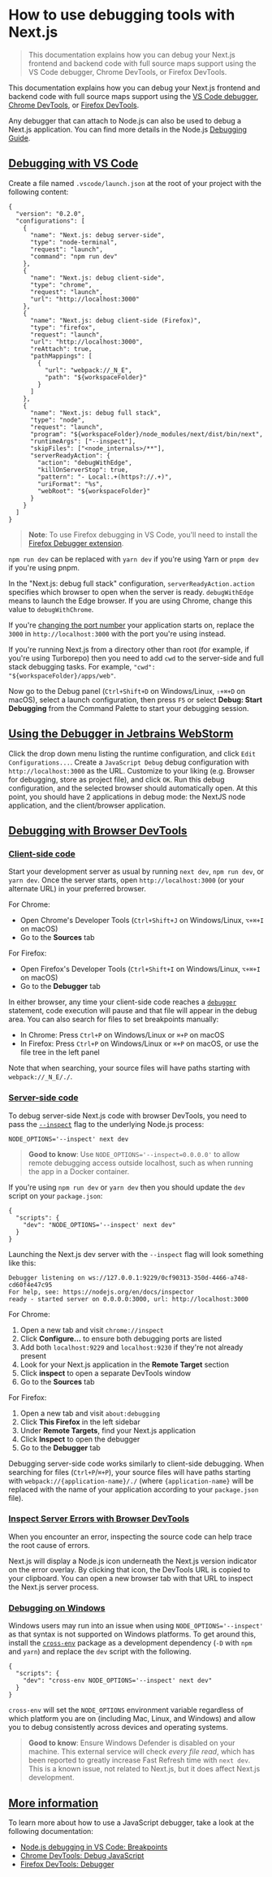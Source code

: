 # How to use debugging tools with Next.js

> This documentation explains how you can debug your Next.js frontend and backend code with full source maps support using the VS Code debugger, Chrome DevTools, or Firefox DevTools.



This documentation explains how you can debug your Next.js frontend and backend code with full source maps support using the [VS Code debugger](https://code.visualstudio.com/docs/editor/debugging), [Chrome DevTools](https://developers.google.com/web/tools/chrome-devtools), or [Firefox DevTools](https://firefox-source-docs.mozilla.org/devtools-user/).

Any debugger that can attach to Node.js can also be used to debug a Next.js application. You can find more details in the Node.js [Debugging Guide](https://nodejs.org/en/docs/guides/debugging-getting-started/).

## [Debugging with VS Code](#debugging-with-vs-code)

Create a file named `.vscode/launch.json` at the root of your project with the following content:

    {
      "version": "0.2.0",
      "configurations": [
        {
          "name": "Next.js: debug server-side",
          "type": "node-terminal",
          "request": "launch",
          "command": "npm run dev"
        },
        {
          "name": "Next.js: debug client-side",
          "type": "chrome",
          "request": "launch",
          "url": "http://localhost:3000"
        },
        {
          "name": "Next.js: debug client-side (Firefox)",
          "type": "firefox",
          "request": "launch",
          "url": "http://localhost:3000",
          "reAttach": true,
          "pathMappings": [
            {
              "url": "webpack://_N_E",
              "path": "${workspaceFolder}"
            }
          ]
        },
        {
          "name": "Next.js: debug full stack",
          "type": "node",
          "request": "launch",
          "program": "${workspaceFolder}/node_modules/next/dist/bin/next",
          "runtimeArgs": ["--inspect"],
          "skipFiles": ["<node_internals>/**"],
          "serverReadyAction": {
            "action": "debugWithEdge",
            "killOnServerStop": true,
            "pattern": "- Local:.+(https?://.+)",
            "uriFormat": "%s",
            "webRoot": "${workspaceFolder}"
          }
        }
      ]
    }

> **Note**: To use Firefox debugging in VS Code, you'll need to install the [Firefox Debugger extension](https://marketplace.visualstudio.com/items?itemName=firefox-devtools.vscode-firefox-debug).

`npm run dev` can be replaced with `yarn dev` if you're using Yarn or `pnpm dev` if you're using pnpm.

In the "Next.js: debug full stack" configuration, `serverReadyAction.action` specifies which browser to open when the server is ready. `debugWithEdge` means to launch the Edge browser. If you are using Chrome, change this value to `debugWithChrome`.

If you're [changing the port number](about:/docs/pages/api-reference/cli/next#next-dev-options) your application starts on, replace the `3000` in `http://localhost:3000` with the port you're using instead.

If you're running Next.js from a directory other than root (for example, if you're using Turborepo) then you need to add `cwd` to the server-side and full stack debugging tasks. For example, `"cwd": "${workspaceFolder}/apps/web"`.

Now go to the Debug panel (`Ctrl+Shift+D` on Windows/Linux, `⇧+⌘+D` on macOS), select a launch configuration, then press `F5` or select **Debug: Start Debugging** from the Command Palette to start your debugging session.

## [Using the Debugger in Jetbrains WebStorm](#using-the-debugger-in-jetbrains-webstorm)

Click the drop down menu listing the runtime configuration, and click `Edit Configurations...`. Create a `JavaScript Debug` debug configuration with `http://localhost:3000` as the URL. Customize to your liking (e.g. Browser for debugging, store as project file), and click `OK`. Run this debug configuration, and the selected browser should automatically open. At this point, you should have 2 applications in debug mode: the NextJS node application, and the client/browser application.

## [Debugging with Browser DevTools](#debugging-with-browser-devtools)

### [Client-side code](#client-side-code)

Start your development server as usual by running `next dev`, `npm run dev`, or `yarn dev`. Once the server starts, open `http://localhost:3000` (or your alternate URL) in your preferred browser.

For Chrome:

*   Open Chrome's Developer Tools (`Ctrl+Shift+J` on Windows/Linux, `⌥+⌘+I` on macOS)
*   Go to the **Sources** tab

For Firefox:

*   Open Firefox's Developer Tools (`Ctrl+Shift+I` on Windows/Linux, `⌥+⌘+I` on macOS)
*   Go to the **Debugger** tab

In either browser, any time your client-side code reaches a [`debugger`](https://developer.mozilla.org/docs/Web/JavaScript/Reference/Statements/debugger) statement, code execution will pause and that file will appear in the debug area. You can also search for files to set breakpoints manually:

*   In Chrome: Press `Ctrl+P` on Windows/Linux or `⌘+P` on macOS
*   In Firefox: Press `Ctrl+P` on Windows/Linux or `⌘+P` on macOS, or use the file tree in the left panel

Note that when searching, your source files will have paths starting with `webpack://_N_E/./`.

### [Server-side code](#server-side-code)

To debug server-side Next.js code with browser DevTools, you need to pass the [`--inspect`](https://nodejs.org/api/cli.html#cli_inspect_host_port) flag to the underlying Node.js process:

    NODE_OPTIONS='--inspect' next dev

> **Good to know**: Use `NODE_OPTIONS='--inspect=0.0.0.0'` to allow remote debugging access outside localhost, such as when running the app in a Docker container.

If you're using `npm run dev` or `yarn dev` then you should update the `dev` script on your `package.json`:

    {
      "scripts": {
        "dev": "NODE_OPTIONS='--inspect' next dev"
      }
    }

Launching the Next.js dev server with the `--inspect` flag will look something like this:

    Debugger listening on ws://127.0.0.1:9229/0cf90313-350d-4466-a748-cd60f4e47c95
    For help, see: https://nodejs.org/en/docs/inspector
    ready - started server on 0.0.0.0:3000, url: http://localhost:3000

For Chrome:

1.  Open a new tab and visit `chrome://inspect`
2.  Click **Configure...** to ensure both debugging ports are listed
3.  Add both `localhost:9229` and `localhost:9230` if they're not already present
4.  Look for your Next.js application in the **Remote Target** section
5.  Click **inspect** to open a separate DevTools window
6.  Go to the **Sources** tab

For Firefox:

1.  Open a new tab and visit `about:debugging`
2.  Click **This Firefox** in the left sidebar
3.  Under **Remote Targets**, find your Next.js application
4.  Click **Inspect** to open the debugger
5.  Go to the **Debugger** tab

Debugging server-side code works similarly to client-side debugging. When searching for files (`Ctrl+P`/`⌘+P`), your source files will have paths starting with `webpack://{application-name}/./` (where `{application-name}` will be replaced with the name of your application according to your `package.json` file).

### [Inspect Server Errors with Browser DevTools](#inspect-server-errors-with-browser-devtools)

When you encounter an error, inspecting the source code can help trace the root cause of errors.

Next.js will display a Node.js icon underneath the Next.js version indicator on the error overlay. By clicking that icon, the DevTools URL is copied to your clipboard. You can open a new browser tab with that URL to inspect the Next.js server process.

### [Debugging on Windows](#debugging-on-windows)

Windows users may run into an issue when using `NODE_OPTIONS='--inspect'` as that syntax is not supported on Windows platforms. To get around this, install the [`cross-env`](https://www.npmjs.com/package/cross-env) package as a development dependency (`-D` with `npm` and `yarn`) and replace the `dev` script with the following.

    {
      "scripts": {
        "dev": "cross-env NODE_OPTIONS='--inspect' next dev"
      }
    }

`cross-env` will set the `NODE_OPTIONS` environment variable regardless of which platform you are on (including Mac, Linux, and Windows) and allow you to debug consistently across devices and operating systems.

> **Good to know**: Ensure Windows Defender is disabled on your machine. This external service will check _every file read_, which has been reported to greatly increase Fast Refresh time with `next dev`. This is a known issue, not related to Next.js, but it does affect Next.js development.

## [More information](#more-information)

To learn more about how to use a JavaScript debugger, take a look at the following documentation:

*   [Node.js debugging in VS Code: Breakpoints](https://code.visualstudio.com/docs/nodejs/nodejs-debugging#_breakpoints)
*   [Chrome DevTools: Debug JavaScript](https://developers.google.com/web/tools/chrome-devtools/javascript)
*   [Firefox DevTools: Debugger](https://firefox-source-docs.mozilla.org/devtools-user/debugger/)
